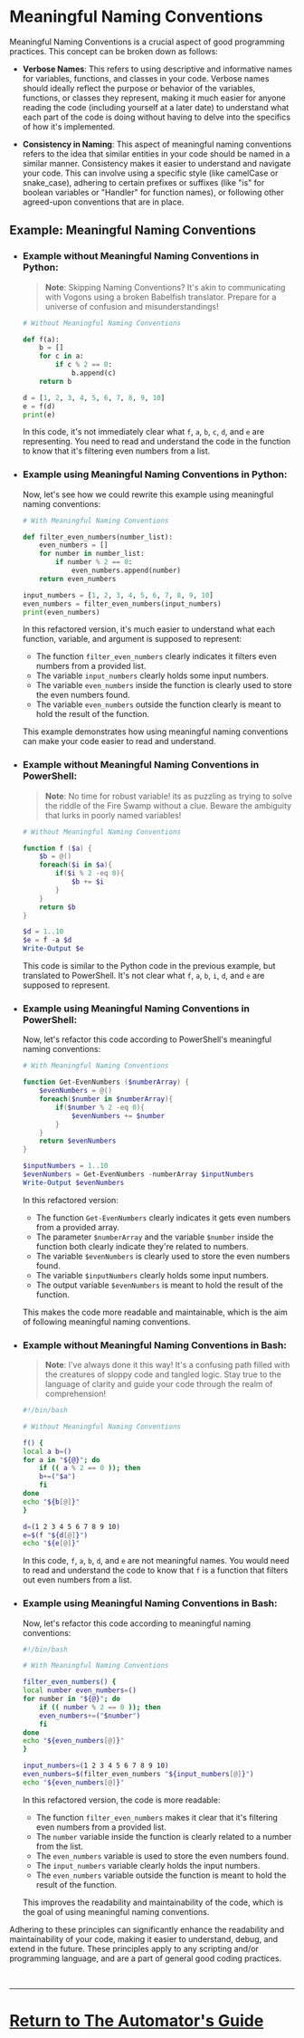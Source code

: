 # Meaningful Naming Conventions

Meaningful Naming Conventions is a crucial aspect of good programming practices. This concept can be broken down as follows:

- **Verbose Names**: This refers to using descriptive and informative names for variables, functions, and classes in your code. Verbose names should ideally reflect the purpose or behavior of the variables, functions, or classes they represent, making it much easier for anyone reading the code (including yourself at a later date) to understand what each part of the code is doing without having to delve into the specifics of how it's implemented.

- **Consistency in Naming**: This aspect of meaningful naming conventions refers to the idea that similar entities in your code should be named in a similar manner. Consistency makes it easier to understand and navigate your code. This can involve using a specific style (like camelCase or snake_case), adhering to certain prefixes or suffixes (like "is" for boolean variables or "Handler" for function names), or following other agreed-upon conventions that are in place.

## Example: Meaningful Naming Conventions

- ### **Example without Meaningful Naming Conventions in Python**:

    > **Note**: Skipping Naming Conventions? It's akin to communicating with Vogons using a broken Babelfish translator. Prepare for a universe of confusion and misunderstandings!

    ```python
    # Without Meaningful Naming Conventions

    def f(a):
        b = []
        for c in a:
            if c % 2 == 0:
                b.append(c)
        return b

    d = [1, 2, 3, 4, 5, 6, 7, 8, 9, 10]
    e = f(d)
    print(e)
    ```

    In this code, it's not immediately clear what `f`, `a`, `b`, `c`, `d`, and `e` are representing. You need to read and understand the code in the function to know that it's filtering even numbers from a list.


- ### **Example using Meaningful Naming Conventions in Python**:
    Now, let's see how we could rewrite this example using meaningful naming conventions:

    ```python
    # With Meaningful Naming Conventions

    def filter_even_numbers(number_list):
        even_numbers = []
        for number in number_list:
            if number % 2 == 0:
                even_numbers.append(number)
        return even_numbers

    input_numbers = [1, 2, 3, 4, 5, 6, 7, 8, 9, 10]
    even_numbers = filter_even_numbers(input_numbers)
    print(even_numbers)
    ```

    In this refactored version, it's much easier to understand what each function, variable, and argument is supposed to represent:

    - The function `filter_even_numbers` clearly indicates it filters even numbers from a provided list.
    - The variable `input_numbers` clearly holds some input numbers.
    - The variable `even_numbers` inside the function is clearly used to store the even numbers found.
    - The variable `even_numbers` outside the function clearly is meant to hold the result of the function.

    This example demonstrates how using meaningful naming conventions can make your code easier to read and understand.

- ### **Example without Meaningful Naming Conventions in PowerShell**:

    > **Note**: No time for robust variable! its as puzzling as trying to solve the riddle of the Fire Swamp without a clue. Beware the ambiguity that lurks in poorly named variables!


    ```powershell
    # Without Meaningful Naming Conventions

    function f ($a) {
        $b = @()
        foreach($i in $a){
            if($i % 2 -eq 0){
                $b += $i
            }
        }
        return $b
    }

    $d = 1..10
    $e = f -a $d
    Write-Output $e
    ```

    This code is similar to the Python code in the previous example, but translated to PowerShell. It's not clear what `f`, `a`, `b`, `i`, `d`, and `e` are supposed to represent.

- ### **Example using Meaningful Naming Conventions in PowerShell**:
    Now, let's refactor this code according to PowerShell's meaningful naming conventions:

    ```powershell
    # With Meaningful Naming Conventions

    function Get-EvenNumbers ($numberArray) {
        $evenNumbers = @()
        foreach($number in $numberArray){
            if($number % 2 -eq 0){
                $evenNumbers += $number
            }
        }
        return $evenNumbers
    }

    $inputNumbers = 1..10
    $evenNumbers = Get-EvenNumbers -numberArray $inputNumbers
    Write-Output $evenNumbers
    ```

    In this refactored version:

    - The function `Get-EvenNumbers` clearly indicates it gets even numbers from a provided array.
    - The parameter `$numberArray` and the variable `$number` inside the function both clearly indicate they're related to numbers.
    - The variable `$evenNumbers` is clearly used to store the even numbers found.
    - The variable `$inputNumbers` clearly holds some input numbers.
    - The output variable `$evenNumbers` is meant to hold the result of the function.

    This makes the code more readable and maintainable, which is the aim of following meaningful naming conventions.

- ### **Example without Meaningful Naming Conventions in Bash**:
    > **Note**: I've always done it this way! It's a confusing path filled with the creatures of sloppy code and tangled logic. Stay true to the language of clarity and guide your code through the realm of comprehension!

    ```bash
    #!/bin/bash

    # Without Meaningful Naming Conventions

    f() {
    local a b=()
    for a in "${@}"; do
        if (( a % 2 == 0 )); then
        b+=("$a")
        fi
    done
    echo "${b[@]}"
    }

    d=(1 2 3 4 5 6 7 8 9 10)
    e=$(f "${d[@]}")
    echo "${e[@]}"
    ```

    In this code, `f`, `a`, `b`, `d`, and `e` are not meaningful names. You would need to read and understand the code to know that `f` is a function that filters out even numbers from a list.

- ### **Example using Meaningful Naming Conventions in Bash**:
    Now, let's refactor this code according to meaningful naming conventions:

    ```bash
    #!/bin/bash

    # With Meaningful Naming Conventions

    filter_even_numbers() {
    local number even_numbers=()
    for number in "${@}"; do
        if (( number % 2 == 0 )); then
        even_numbers+=("$number")
        fi
    done
    echo "${even_numbers[@]}"
    }

    input_numbers=(1 2 3 4 5 6 7 8 9 10)
    even_numbers=$(filter_even_numbers "${input_numbers[@]}")
    echo "${even_numbers[@]}"
    ```

    In this refactored version, the code is more readable:

    - The function `filter_even_numbers` makes it clear that it's filtering even numbers from a provided list.
    - The `number` variable inside the function is clearly related to a number from the list.
    - The `even_numbers` variable is used to store the even numbers found.
    - The `input_numbers` variable clearly holds the input numbers.
    - The `even_numbers` variable outside the function is meant to hold the result of the function.

    This improves the readability and maintainability of the code, which is the goal of using meaningful naming conventions.

Adhering to these principles can significantly enhance the readability and maintainability of your code, making it easier to understand, debug, and extend in the future. These principles apply to any scripting and/or programming language, and are a part of general good coding practices.

<br>

___
# [Return to The Automator's Guide](../README.md)
